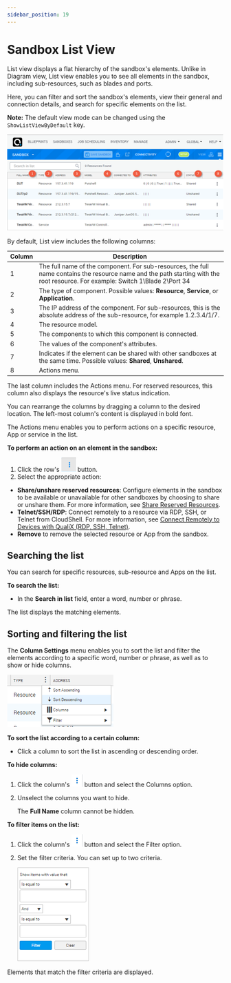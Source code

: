 ```yaml
---
sidebar_position: 19
---
```


# Sandbox List View

List view displays a flat hierarchy of the sandbox's elements. Unlike in Diagram view, List view enables you to see all elements in the sandbox, including sub-resources, such as blades and ports.

Here, you can filter and sort the sandbox's elements, view their general and connection details, and search for specific elements on the list.

**Note:** The default view mode can be changed using the `ShowListViewByDefault` key.

![](/Images/CloudShell-Portal/Lab-Management/Reservations/SandboxListView_624x275.png)

By default, List view includes the following columns:

| Column | Description |
| --- | --- |
| 1 | The full name of the component. For sub-resources, the full name contains the resource name and the path starting with the root resource. For example: Switch 1\Blade 2\Port 34 |
| 2 | The type of component. Possible values: **Resource**, **Service**, or **Application**. |
| 3 | The IP address of the component. For sub-resources, this is the absolute address of the sub-resource, for example 1.2.3.4/1/7.
| 4 | The resource model. |
| 5 | The components to which this component is connected. |
| 6 | The values of the component's attributes. |
| 7 | Indicates if the element can be shared with other sandboxes at the same time. Possible values: **Shared**, **Unshared**. |
| 8 | Actions menu. |

The last column includes the Actions menu. For reserved resources, this column also displays the resource's live status indication.

You can rearrange the columns by dragging a column to the desired location. The left-most column's content is displayed in bold font.

The Actions menu enables you to perform actions on a specific resource, App or service in the list.

**To perform an action on an element in the sandbox:**

1. Click the row's ![](/Images/CloudShell-Portal/Manage/ExecutionServersServersMenuButton.png) button.
2. Select the appropriate action:

- **Share/unshare reserved resources**: Configure elements in the sandbox to be available or unavailable for other sandboxes by choosing to share or unshare them. For more information, see [Share Reserved Resources](https://help.quali.com/Online%20Help/2022.2/Portal/Content/CSP/LAB-MNG/Prfrm-Actns/Blprnt-Shr.htm).
- **Telnet/SSH/RDP**: Connect remotely to a resource via RDP, SSH, or Telnet from CloudShell. For more information, see [Connect Remotely to Devices with QualiX (RDP, SSH, Telnet)](https://help.quali.com/Online%20Help/2022.2/Portal/Content/CSP/LAB-MNG/Prfrm-Actns/Sndbx-Rmt-Cnct.htm).
- **Remove** to remove the selected resource or App from the sandbox.

## Searching the list

You can search for specific resources, sub-resource and Apps on the list.

**To search the list:**

- In the **Search in list** field, enter a word, number or phrase.

The list displays the matching elements.

## Sorting and filtering the list

The **Column Settings** menu enables you to sort the list and filter the elements according to a specific word, number or phrase, as well as to show or hide columns.

![](/Images/CloudShell-Portal/Lab-Management/Environments/LV-Column-Heading-Menu.png)

**To sort the list according to a certain column:**

- Click a column to sort the list in ascending or descending order.

**To hide columns:**

1. Click the column's ![](/Images/CloudShell-Portal/Lab-Management/Environments/ActionsButton.png) button and select the Columns option.
2. Unselect the columns you want to hide.
    
    The **Full Name** column cannot be hidden.
    

**To filter items on the list:**

1. Click the column's ![](/Images/CloudShell-Portal/Lab-Management/Environments/ActionsButton.png) button and select the Filter option.
2. Set the filter criteria. You can set up to two criteria.

    ![](/Images/CloudShell-Portal/Lab-Management/Environments/LV-Filter.png)

Elements that match the filter criteria are displayed.